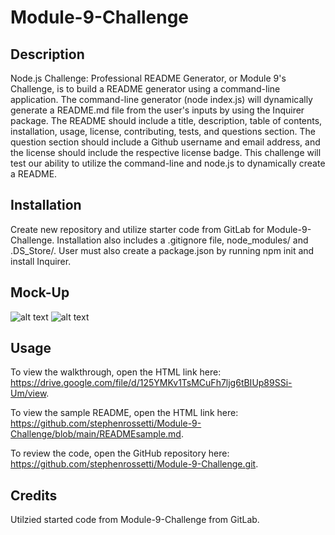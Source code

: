 # Module-9-Challenge

## Description

Node.js Challenge: Professional README Generator, or Module 9's Challenge, is to build a README generator using a command-line application. The command-line generator (node index.js) will dynamically generate a README.md file from the user's inputs by using the Inquirer package. The README should include a title, description, table of contents, installation, usage, license, contributing, tests, and questions section. The question section should include a Github username and email address, and the license should include the respective license badge. This challenge will test our ability to utilize the command-line and node.js to dynamically create a README.

## Installation

Create new repository and utilize starter code from GitLab for Module-9-Challenge. Installation also includes a .gitignore file, node_modules/ and .DS_Store/. User must also create a package.json by running npm init and install Inquirer.

## Mock-Up

![alt text](https://github.com/stephenrossetti/Module-9-Challenge/blob/main/assets/MockUp1.png)
![alt text](https://github.com/stephenrossetti/Module-9-Challenge/blob/main/assets/MockUp2.png)

## Usage

To view the walkthrough, open the HTML link here: https://drive.google.com/file/d/125YMKv1TsMCuFh7ljg6tBIUp89SSi-Um/view.

To view the sample README, open the HTML link here: https://github.com/stephenrossetti/Module-9-Challenge/blob/main/READMEsample.md.

To review the code, open the GitHub repository here: https://github.com/stephenrossetti/Module-9-Challenge.git.

## Credits

Utilzied started code from Module-9-Challenge from GitLab.
